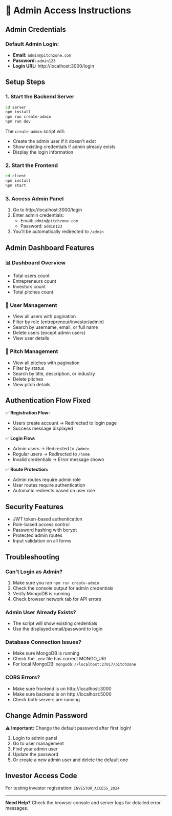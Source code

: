 # 🔐 Admin Access Instructions

## Admin Credentials

### Default Admin Login:

- **Email:** `admin@pitchzone.com`
- **Password:** `admin123`
- **Login URL:** http://localhost:3000/login

## Setup Steps

### 1. Start the Backend Server

```bash
cd server
npm install
npm run create-admin
npm run dev
```

The `create-admin` script will:

- Create the admin user if it doesn't exist
- Show existing credentials if admin already exists
- Display the login information

### 2. Start the Frontend

```bash
cd client
npm install
npm start
```

### 3. Access Admin Panel

1. Go to http://localhost:3000/login
2. Enter admin credentials:
   - Email: `admin@pitchzone.com`
   - Password: `admin123`
3. You'll be automatically redirected to `/admin`

## Admin Dashboard Features

### 📊 Dashboard Overview

- Total users count
- Entrepreneurs count
- Investors count
- Total pitches count

### 👥 User Management

- View all users with pagination
- Filter by role (entrepreneur/investor/admin)
- Search by username, email, or full name
- Delete users (except admin users)
- View user details

### 🎯 Pitch Management

- View all pitches with pagination
- Filter by status
- Search by title, description, or industry
- Delete pitches
- View pitch details

## Authentication Flow Fixed

✅ **Registration Flow:**

- Users create account → Redirected to login page
- Success message displayed

✅ **Login Flow:**

- Admin users → Redirected to `/admin`
- Regular users → Redirected to `/home`
- Invalid credentials → Error message shown

✅ **Route Protection:**

- Admin routes require admin role
- User routes require authentication
- Automatic redirects based on user role

## Security Features

- JWT token-based authentication
- Role-based access control
- Password hashing with bcrypt
- Protected admin routes
- Input validation on all forms

## Troubleshooting

### Can't Login as Admin?

1. Make sure you ran `npm run create-admin`
2. Check the console output for admin credentials
3. Verify MongoDB is running
4. Check browser network tab for API errors

### Admin User Already Exists?

- The script will show existing credentials
- Use the displayed email/password to login

### Database Connection Issues?

- Make sure MongoDB is running
- Check the `.env` file has correct MONGO_URI
- For local MongoDB: `mongodb://localhost:27017/pitchzone`

### CORS Errors?

- Make sure frontend is on http://localhost:3000
- Make sure backend is on http://localhost:5000
- Check both servers are running

## Change Admin Password

⚠️ **Important:** Change the default password after first login!

1. Login to admin panel
2. Go to user management
3. Find your admin user
4. Update the password
5. Or create a new admin user and delete the default one

## Investor Access Code

For testing investor registration: `INVESTOR_ACCESS_2024`

---

**Need Help?** Check the browser console and server logs for detailed error messages.
